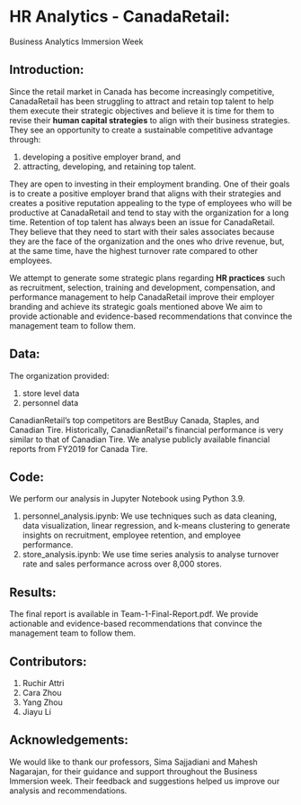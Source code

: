 # HR Analytics - CanadaRetail:

Business Analytics Immersion Week

## Introduction:
Since the retail market in Canada has become increasingly competitive, CanadaRetail has been struggling to attract and retain top talent to help them execute their strategic objectives and believe it is time for them to revise their **human capital strategies** to align with their business strategies. They see an opportunity to create a sustainable competitive advantage through:
1. developing a positive employer brand, and
2. attracting, developing, and retaining top talent.

They are open to investing in their employment branding. One of their goals is to create a positive employer brand that aligns with their strategies and creates a positive reputation appealing to the type of employees who will be productive at CanadaRetail and tend to stay with the organization for a long time. Retention of top talent has always been an issue for CanadaRetail. They believe that they need to start with their sales associates because they are the face of the organization and the ones who drive revenue, but, at the same time, have the highest turnover rate compared to other employees.

We attempt to generate some strategic plans regarding **HR practices** such as recruitment, selection, training and development, compensation, and performance management to help CanadaRetail improve their employer branding and achieve its strategic goals mentioned above
We aim to provide actionable and evidence-based recommendations that convince the management team to follow them.

## Data:
The organization provided:
1. store level data
2. personnel data

CanadianRetail’s top competitors are BestBuy Canada, Staples, and Canadian Tire. Historically, CanadianRetail's financial performance is very similar to that of Canadian Tire. We analyse publicly available financial reports from FY2019 for Canada Tire.

## Code:
We perform our analysis in Jupyter Notebook using Python 3.9.
1. personnel_analysis.ipynb: We use techniques such as data cleaning, data visualization, linear regression, and k-means clustering to generate insights on recruitment, employee retention, and employee performance.
2. store_analysis.ipynb: We use time series analysis to analyse turnover rate and sales performance across over 8,000 stores.

## Results:
The final report is available in Team-1-Final-Report.pdf. We provide actionable and evidence-based recommendations that convince the management team to follow them.

## Contributors:
1. Ruchir Attri
2. Cara Zhou
3. Yang Zhou
4. Jiayu Li

## Acknowledgements:
We would like to thank our professors, Sima Sajjadiani and Mahesh Nagarajan, for their guidance and support throughout the Business Immersion week. Their feedback and suggestions helped us improve our analysis and recommendations.
